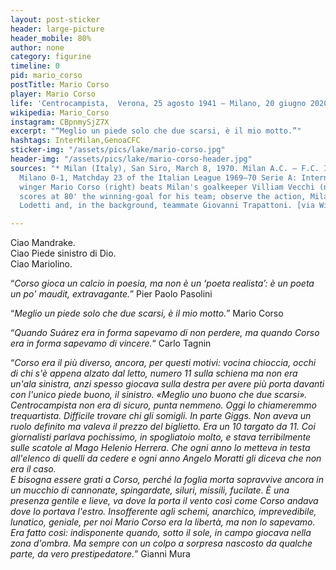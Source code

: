 ```yaml
---
layout: post-sticker
header: large-picture
header_mobile: 80%
author: none
category: figurine
timeline: 0
pid: mario_corso
postTitle: Mario Corso
player: Mario Corso
life: 'Centrocampista,  Verona, 25 agosto 1941 – Milano, 20 giugno 2020 '
wikipedia: Mario_Corso
instagram: CBpnmySjZ7X
excerpt: "“Meglio un piede solo che due scarsi, è il mio motto.”"
hashtags: InterMilan,GenoaCFC
sticker-img: "/assets/pics/lake/mario-corso.jpg"
header-img: "/assets/pics/lake/mario-corso-header.jpg"
sources: "* Milan (Italy), San Siro, March 8, 1970. Milan A.C. — F.C. Internazionale
  Milano 0-1, Matchday 23 of the Italian League 1969–70 Serie A: Internazionale's
  winger Mario Corso (right) beats Milan's goalkeeper Villiam Vecchi (no. 12) and
  scores at 80' the winning-goal for his team; observe the action, Milan's Giovanni
  Lodetti and, in the background, teammate Giovanni Trapattoni. [via Wikipedia](https://commons.wikimedia.org/wiki/File:1969%E2%80%9370_Serie_A_-_AC_Milan_v_Inter_Milan_-_Corso%27s_goal.jpg)"

---
```

Ciao Mandrake.  
Ciao Piede sinistro di Dio.  
Ciao Mariolino.  
  
“_Corso gioca un calcio in poesia, ma non è un ‘poeta realista’: è un poeta un po' maudit, extravagante._” Pier Paolo Pasolini  
  
“_Meglio un piede solo che due scarsi, è il mio motto._” Mario Corso  
  
“_Quando Suárez era in forma sapevamo di non perdere, ma quando Corso era in forma sapevamo di vincere._“ Carlo Tagnin  
  
“_Corso era il più diverso, ancora, per questi motivi: vocina chioccia, occhi di chi s'è appena alzato dal letto, numero 11 sulla schiena ma non era un'ala sinistra, anzi spesso giocava sulla destra per avere più porta davanti con l'unico piede buono, il sinistro. «Meglio uno buono che due scarsi». Centrocampista non era di sicuro, punta nemmeno. Oggi lo chiameremmo trequartista. Difficile trovare chi gli somigli. In parte Giggs. Non aveva un ruolo definito ma valeva il prezzo del biglietto. Era un 10 targato da 11. Coi giornalisti parlava pochissimo, in spogliatoio molto, e stava terribilmente sulle scatole al Mago Helenio Herrera. Che ogni anno lo metteva in testa all'elenco di quelli da cedere e ogni anno Angelo Moratti gli diceva che non era il caso.  
E bisogna essere grati a Corso, perché la foglia morta sopravvive ancora in un mucchio di cannonate, spingardate, siluri, missili, fucilate. È una presenza gentile e lieve, va dove la porta il vento così come Corso andava dove lo portava l'estro. Insofferente agli schemi, anarchico, imprevedibile, lunatico, geniale, per noi Mario Corso era la libertà, ma non lo sapevamo.  
Era fatto così: indisponente quando, sotto il sole, in campo giocava nella zona d'ombra. Ma sempre con un colpo a sorpresa nascosto da qualche parte, da vero prestipedatore._” Gianni Mura